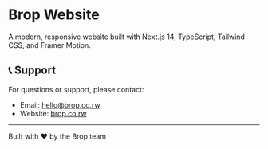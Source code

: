 # Brop Website

A modern, responsive website built with Next.js 14, TypeScript, Tailwind CSS, and Framer Motion. 

## 📞 Support

For questions or support, please contact:
- Email: hello@brop.co.rw
- Website: [brop.co.rw](https://brop.co.rw)

---

Built with ❤️ by the Brop team
